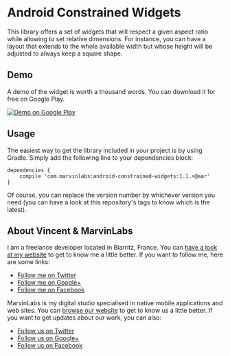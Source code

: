 Android Constrained Widgets
===========================

This library offers a set of widgets that will respect a given aspect ratio while allowing to set relative dimensions.
For instance, you can have a layout that extends to the whole available width but whose height will be adjusted to always
keep a square shape.

## Demo

A demo of the widget is worth a thousand words. You can download it for free on Google Play.

<a href="https://play.google.com/store/apps/details?id=com.marvinlabs.widget.constrained.demo">
  <img alt="Demo on Google Play"
         src="http://developer.android.com/images/brand/en_generic_rgb_wo_60.png" />
</a>

## Usage 

The easiest way to get the library included in your project is by using Gradle. Simply add the following line to your dependencies block:

    dependencies {
        compile 'com.marvinlabs:android-constrained-widgets:1.1.+@aar'
    }
    
Of course, you can replace the version number by whichever version you need (you can have a look at this repository's tags to know which is the latest).

## About Vincent & MarvinLabs

I am a freelance developer located in Biarritz, France. You can [have a look at my website](http://vincentprat.info) to get to know me a little better. If you want to follow me, here are some links:

* [Follow me on Twitter](http://twitter.com/vpratfr)
* [Follow me on Google+](https://plus.google.com/+VincentPrat)
* [Follow me on Facebook](http://www.facebook.com/vpratfr)

MarvinLabs is my digital studio specialised in native mobile applications and web sites. You can [browse our website](http://www.marvinlabs.com) to get to know us a little better. If you want to get updates about our work, you can also:

* [Follow us on Twitter](http://twitter.com/marvinlabs)
* [Follow us on Google+](https://plus.google.com/+Marvinlabs)
* [Follow us on Facebook](http://www.facebook.com/studio.marvinlabs)